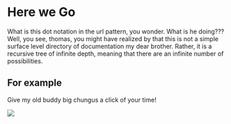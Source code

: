 # Here we Go

What is this dot notation in the url pattern, you wonder. What is he doing???
Well, you see, thomas, you might have realized by that this is not a simple
surface level directory of documentation my dear brother. Rather, it is a
recursive tree of infinite depth, meaning that there are an infinite number of
possibilities.

## For example

Give my old buddy big chungus a click of your time!

<a href="/staff/doc/round1.start">
    <img src="https://i.pinimg.com/originals/be/e6/60/bee66095c5539c8d1f1e1f247214f330.png" />
</a>
